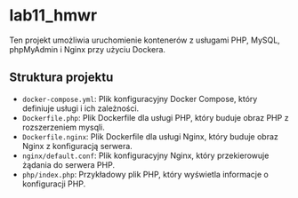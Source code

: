 # lab11_hmwr

Ten projekt umożliwia uruchomienie kontenerów z usługami PHP, MySQL, phpMyAdmin i Nginx przy użyciu Dockera.

## Struktura projektu

- `docker-compose.yml`: Plik konfiguracyjny Docker Compose, który definiuje usługi i ich zależności.
- `Dockerfile.php`: Plik Dockerfile dla usługi PHP, który buduje obraz PHP z rozszerzeniem mysqli.
- `Dockerfile.nginx`: Plik Dockerfile dla usługi Nginx, który buduje obraz Nginx z konfiguracją serwera.
- `nginx/default.conf`: Plik konfiguracyjny Nginx, który przekierowuje żądania do serwera PHP.
- `php/index.php`: Przykładowy plik PHP, który wyświetla informacje o konfiguracji PHP.

